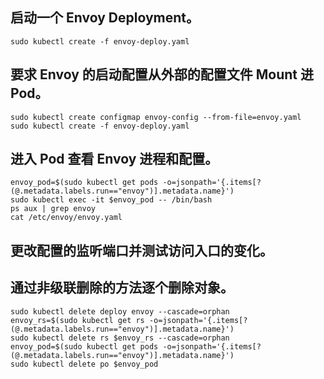 ## 启动一个 Envoy Deployment。
```
sudo kubectl create -f envoy-deploy.yaml
```
## 要求 Envoy 的启动配置从外部的配置文件 Mount 进 Pod。
```
sudo kubectl create configmap envoy-config --from-file=envoy.yaml
sudo kubectl create -f envoy-deploy.yaml
```
## 进入 Pod 查看 Envoy 进程和配置。
```
envoy_pod=$(sudo kubectl get pods -o=jsonpath='{.items[?(@.metadata.labels.run=="envoy")].metadata.name}')
sudo kubectl exec -it $envoy_pod -- /bin/bash
ps aux | grep envoy
cat /etc/envoy/envoy.yaml
```
## 更改配置的监听端口并测试访问入口的变化。
## 通过非级联删除的方法逐个删除对象。
```
sudo kubectl delete deploy envoy --cascade=orphan
envoy_rs=$(sudo kubectl get rs -o=jsonpath='{.items[?(@.metadata.labels.run=="envoy")].metadata.name}')
sudo kubectl delete rs $envoy_rs --cascade=orphan
envoy_pod=$(sudo kubectl get pods -o=jsonpath='{.items[?(@.metadata.labels.run=="envoy")].metadata.name}')
sudo kubectl delete po $envoy_pod
```
